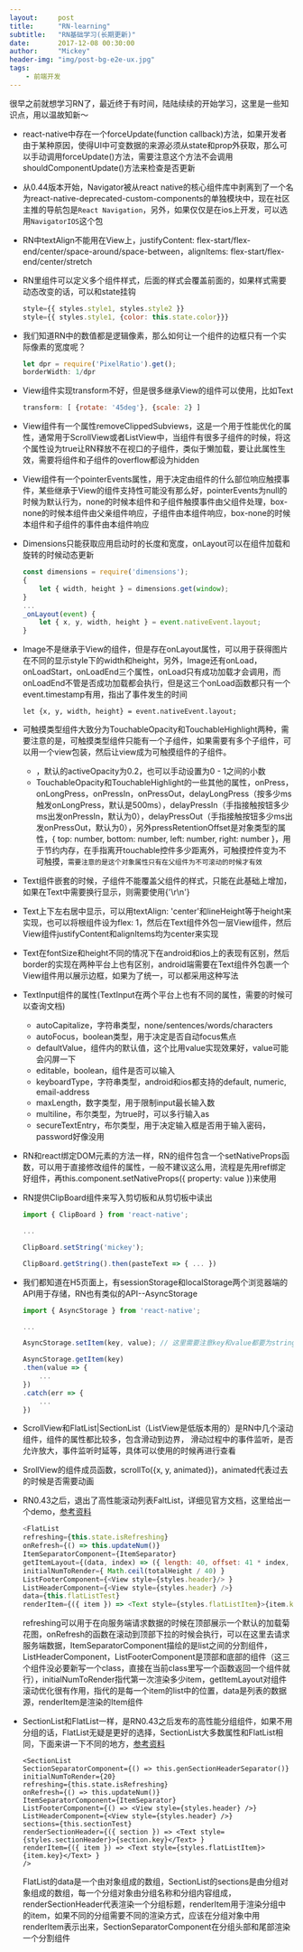 ```yaml
---
layout:     post
title:      "RN-learning"
subtitle:   "RN基础学习(长期更新)"
date:       2017-12-08 00:30:00
author:     "Mickey"
header-img: "img/post-bg-e2e-ux.jpg"
tags:
    - 前端开发
---
```


很早之前就想学习RN了，最近终于有时间，陆陆续续的开始学习，这里是一些知识点，用以温故知新～

* react-native中存在一个forceUpdate(function callback)方法，如果开发者由于某种原因，使得UI中可变数据的来源必须从state和prop外获取，那么可以手动调用forceUpdate()方法，需要注意这个方法不会调用shouldComponentUpdate()方法来检查是否更新

* 从0.44版本开始，Navigator被从react native的核心组件库中剥离到了一个名为react-native-deprecated-custom-components的单独模块中，现在社区主推的导航包是`React Navigation`，另外，如果仅仅是在ios上开发，可以选用`NavigatorIOS`这个包

* RN中textAlign不能用在View上，justifyContent: flex-start/flex-end/center/space-around/space-between，alignItems: flex-start/flex-end/center/stretch

* RN里组件可以定义多个组件样式，后面的样式会覆盖前面的，如果样式需要动态改变的话，可以和state挂钩

	```js
	style={{ styles.style1, styles.style2 }}
	style={{ styles.style1, {color: this.state.color}}}
	```

* 我们知道RN中的数值都是逻辑像素，那么如何让一个组件的边框只有一个实际像素的宽度呢？

	```js
	let dpr = require('PixelRatio').get();
	borderWidth: 1/dpr
	```

* View组件实现transform不好，但是很多继承View的组件可以使用，比如Text

	```js
	transform: [ {rotate: '45deg'}, {scale: 2} ]
	```
	
* View组件有一个属性removeClippedSubviews，这是一个用于性能优化的属性，通常用于ScrollView或者ListView中，当组件有很多子组件的时候，将这个属性设为true让RN释放不在视口的子组件，类似于懒加载，要让此属性生效，需要将组件和子组件的overflow都设为hidden

* View组件有一个pointerEvents属性，用于决定由组件的什么部位响应触摸事件，某些继承于View的组件支持性可能没有那么好，pointerEvents为null的时候为默认行为，none的时候本组件和子组件触摸事件由父组件处理，box-none的时候本组件由父亲组件响应，子组件由本组件响应，box-none的时候本组件和子组件的事件由本组件响应

* Dimensions只能获取应用启动时的长度和宽度，onLayout可以在组件加载和旋转的时候动态更新

	```js
	const dimensions = require('dimensions');
	{
		let { width, height } = dimensions.get(window); 
	}
	...
	_onLayout(event) {
		let { x, y, width, height } = event.nativeEvent.layout;
	}
	```

* Image不是继承于View的组件，但是存在onLayout属性，可以用于获得图片在不同的显示style下的width和height，另外，Image还有onLoad，onLoadStart，onLoadEnd三个属性，onLoad只有成功加载才会调用，而onLoadEnd不管是否成功加载都会执行，但是这三个onLoad函数都只有一个event.timestamp有用，指出了事件发生的时间
	
	```
	let {x, y, width, height} = event.nativeEvent.layout;
	```

* 可触摸类型组件大致分为TouchableOpacity和TouchableHighlight两种，需要注意的是，可触摸类型组件只能有一个子组件，如果需要有多个子组件，可以用一个view包装，然后让view成为可触摸组件的子组件。
	* <TouchableOpacity activeOpacity={}>，默认的activeOpacity为0.2，也可以手动设置为0 - 1之间的小数
	* TouchableOpacity和TouchableHighlight的一些其他的属性，onPress，onLongPress，onPressIn，onPressOut，delayLongPress（按多少ms触发onLongPress，默认是500ms），delayPressIn（手指接触按钮多少ms出发onPressIn，默认为0），delayPressOut（手指接触按钮多少ms出发onPressOut，默认为0），另外pressRetentionOffset是对象类型的属性，{ top: number, bottom: number, left: number, right: number }，用于节约内存，在手指离开touchable控件多少距离外，可触摸控件变为不可触摸，`需要注意的是这个对象属性只有在父组件为不可滚动的时候才有效`

* Text组件嵌套的时候，子组件不能覆盖父组件的样式，只能在此基础上增加，如果在Text中需要换行显示，则需要使用{'\r\n'}

* Text上下左右居中显示，可以用textAlign: 'center'和lineHeight等于height来实现，也可以将根组件设为flex: 1，然后在Text组件外包一层View组件，然后View组件justifyContent和alignItems均为center来实现

* Text在fontSize和height不同的情况下在android和ios上的表现有区别，然后border的实现在两种平台上也有区别，android端需要在Text组件外包裹一个View组件用以展示边框，如果为了统一，可以都采用这种写法

* TextInput组件的属性(TextInput在两个平台上也有不同的属性，需要的时候可以查询文档)
	* autoCapitalize，字符串类型，none/sentences/words/characters
	* autoFocus，boolean类型，用于决定是否自动focus焦点
	* defaultValue，组件内的默认值，这个比用value实现效果好，value可能会闪屏一下
	* editable，boolean，组件是否可以输入
	* keyboardType，字符串类型，android和ios都支持的default, numeric, email-address
	* maxLength，数字类型，用于限制input最长输入数
	* multiline，布尔类型，为true时，可以多行输入as
	* secureTextEntry，布尔类型，用于决定输入框是否用于输入密码，password好像没用

* RN和react绑定DOM元素的方法一样，RN的组件包含一个setNativeProps函数，可以用于直接修改组件的属性，一般不建议这么用，流程是先用ref绑定好组件，再this.component.setNativeProps({ property: value })来使用
* RN提供ClipBoard组件来写入剪切板和从剪切板中读出

	```js
	import { ClipBoard } from 'react-native';
	
	...
	
	ClipBoard.setString('mickey');
	
	ClipBoard.getString().then(pasteText => { ... })
	```

* 我们都知道在H5页面上，有sessionStorage和localStorage两个浏览器端的API用于存储，RN也有类似的API--AsyncStorage

	```js
	import { AsyncStorage } from 'react-native';
	
	...
	
	AsyncStorage.setItem(key, value); // 这里需要注意key和value都要为string，不然会报错
	
	AsyncStorage.getItem(key)
	.then(value => {
		...
	})
	.catch(err => {
		...
	})
	```

* ScrollView和FlatList|SectionList（ListView是低版本用的）是RN中几个滚动组件，组件的属性都比较多，包含滑动到边界， 滑动过程中的事件监听，是否允许放大，事件监听时延等，具体可以使用的时候再进行查看

* SrollView的组件成员函数，scrollTo({x, y, animated})，animated代表过去的时候是否需要动画

* RN0.43之后，退出了高性能滚动列表FaltList，详细见官方文档，这里给出一个demo，[参考资料](http://blog.csdn.net/u011272795/article/details/74359305)

	```js
    <FlatList
  refreshing={this.state.isRefreshing}
  onRefresh={() => this.updateNum()}
  ItemSeparatorComponent={ItemSeparator}
  getItemLayout={(data, index) => ({ length: 40, offset: 41 * index, index})}
  initialNumToRender={ Math.ceil(totalHeight / 40) }
  ListFooterComponent={<View style={styles.header}/> }
  ListHeaderComponent={<View style={styles.header} />}          
  data={this.flatListTest}
  renderItem={({ item }) => <Text style={styles.flatListItem}>{item.key}</Text> } />
	```
	
	refreshing可以用于在向服务端请求数据的时候在顶部展示一个默认的加载菊花图，onRefresh的函数在滚动到顶部下拉的时候会执行，可以在这里去请求服务端数据，ItemSeparatorComponent描绘的是list之间的分割组件，ListHeaderComponent，ListFooterComponent是顶部和底部的组件（这三个组件没必要新写一个class，直接在当前class里写一个函数返回一个组件就行），initialNumToRender指代第一次渲染多少item，getItemLayout对组件滚动优化很有作用，指代的是每一个item的list中的位置，data是列表的数据源，renderItem是渲染的Item组件

* SectionList和FlatList一样，是RN0.43之后发布的高性能分组组件，如果不用分组的话，FlatList无疑是更好的选择，SectionList大多数属性和FlatList相同，下面来讲一下不同的地方，[参考资料](http://www.jianshu.com/p/6302c4d48b97)

	```
	<SectionList 
	SectionSeparatorComponent={() => this.genSectionHeaderSeparator()}
	initialNumToRender={20}
	refreshing={this.state.isRefreshing}
	onRefresh={() => this.updateNum()}
	ItemSeparatorComponent={ItemSeparator}
	ListFooterComponent={() => <View style={styles.header} />}
	ListHeaderComponent={<View style={styles.header} />}
	sections={this.sectionTest}
	renderSectionHeader={({ section }) => <Text style={styles.sectionHeader}>{section.key}</Text> }
	renderItem={({ item }) => <Text style={styles.flatListItem}>{item.key}</Text> }
	/>
	```
	
	FlatList的data是一个由对象组成的数组，SectionList的sections是由分组对象组成的数组，每一个分组对象由分组名称和分组内容组成，renderSectionHeader代表渲染一个分组标题，renderItem用于渲染分组中的item，如果不同的分组需要不同的渲染方式，应该在分组对象中用renderItem表示出来，SectionSeparatorComponent在分组头部和尾部渲染一个分割组件
